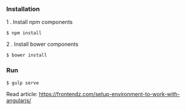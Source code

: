 ### Installation
1 . Install npm components
```
$ npm install
```
2 . Install bower components
```
$ bower install
```
### Run
```
$ gulp serve
```

Read article: https://frontendz.com/setup-environment-to-work-with-angularjs/
